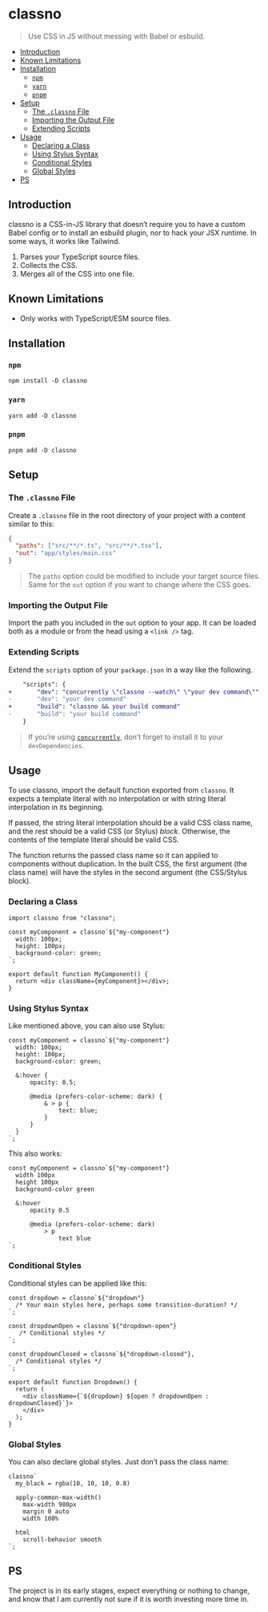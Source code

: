 # classno

> Use CSS in JS without messing with Babel or esbuild.

- [Introduction](#introduction)
- [Known Limitations](#known-limitations)
- [Installation](#installation)
  - [`npm`](#npm)
  - [`yarn`](#yarn)
  - [`pnpm`](#pnpm)
- [Setup](#setup)
  - [The `.classno` File](#the-classno-file)
  - [Importing the Output File](#importing-the-output-file)
  - [Extending Scripts](#extending-scripts)
- [Usage](#usage)
  - [Declaring a Class](#declaring-a-class)
  - [Using Stylus Syntax](#using-stylus-syntax)
  - [Conditional Styles](#conditional-styles)
  - [Global Styles](#global-styles)
- [PS](#ps)

## Introduction

classno is a CSS-in-JS library that doesn’t require you to have a custom Babel
config or to install an esbuild plugin, nor to hack your JSX runtime. In some
ways, it works like Tailwind.

1. Parses your TypeScript source files.
2. Collects the CSS.
3. Merges all of the CSS into one file.

## Known Limitations

- Only works with TypeScript/ESM source files.

## Installation

### `npm`

```shell
npm install -D classno
```

### `yarn`

```shell
yarn add -D classno
```

### `pnpm`

```shell
pnpm add -D classno
```

## Setup

### The `.classno` File

Create a `.classno` file in the root directory of your project with a content
similar to this:

```json
{
  "paths": ["src/**/*.ts", "src/**/*.tsx"],
  "out": "app/styles/main.css"
}
```

> The `paths` option could be modified to include your target source files. Same
> for the `out` option if you want to change where the CSS goes.

### Importing the Output File

Import the path you included in the `out` option to your app. It can be loaded
both as a module or from the head using a `<link />` tag.

### Extending Scripts

Extend the `scripts` option of your `package.json` in a way like the following.

```diff
    "scripts": {
+       "dev": "concurrently \"classno --watch\" \"your dev command\"" 
-       "dev": "your dev command"
+       "build": "classno && your build command" 
-       "build": "your build command"
    }
```

> If you’re using [`concurrently`](https://npm.im/concurrently), don’t forget to
> install it to your `devDependencies`.

## Usage

To use classno, import the default function exported from `classno`. It expects
a template literal with no interpolation or with string literal interpolation in
its beginning.

If passed, the string literal interpolation should be a valid CSS class name,
and the rest should be a valid CSS (or Stylus) _block_. Otherwise, the contents
of the template literal should be valid CSS.

The function returns the passed class name so it can applied to components
without duplication. In the built CSS, the first argument (the class name) will
have the styles in the second argument (the CSS/Stylus block).

### Declaring a Class

```tsx
import classno from "classno";

const myComponent = classno`${"my-component"}
  width: 100px;
  height: 100px;
  background-color: green;
`;

export default function MyComponent() {
  return <div className={myComponent}></div>;
}
```

### Using Stylus Syntax

Like mentioned above, you can also use Stylus:

```tsx
const myComponent = classno`${"my-component"}
  width: 100px;
  height: 100px;
  background-color: green;

  &:hover {
      opacity: 0.5;

      @media (prefers-color-scheme: dark) {
          & > p {
              text: blue;
          }
      }
  }
`;
```

This also works:

```tsx
const myComponent = classno`${"my-component"}
  width 100px
  height 100px
  background-color green

  &:hover
      opacity 0.5

      @media (prefers-color-scheme: dark)
          > p
              text blue
`;
```

### Conditional Styles

Conditional styles can be applied like this:

```tsx
const dropdown = classno`${"dropdown"}
  /* Your main styles here, perhaps some transition-duration? */
`;

const dropdownOpen = classno`${"dropdown-open"}
   /* Conditional styles */
`;

const dropdownClosed = classno`${"dropdown-closed"},
  /* Conditional styles */
`;

export default function Dropdown() {
  return (
    <div className={`${dropdown} ${open ? dropdownOpen : dropdownClosed}`}>
    </div>
  );
}
```

### Global Styles

You can also declare global styles. Just don’t pass the class name:

```tsx
classno`
  my_black = rgba(10, 10, 10, 0.8)

  apply-common-max-width()
    max-width 980px
    margin 0 auto
    width 100%

  html
    scroll-behavior smooth
`;
```

## PS

The project is in its early stages, expect everything or nothing to change, and
know that I am currently not sure if it is worth investing more time in.
